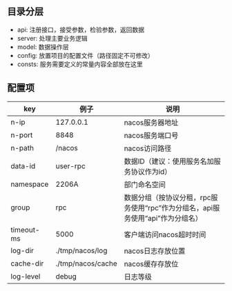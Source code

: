 ## 目录分层
* api: 注册接口，接受参数，检验参数，返回数据
* server: 处理主要业务逻辑
* model: 数据操作层
* config: 放置项目的配置文件（路径固定不可修改）
* consts: 服务需要定义的常量内容全部放在这里

## 配置项
| key | 例子                | 说明                                              |
|-----|-------------------|-------------------------------------------------|
| n-ip | 127.0.0.1         | nacos服务器地址                                      |
| n-port | 8848              | nacos服务端口号                                      |
|n-path | /nacos            | nacos访问路径                                       |
|data-id | user-rpc          | 数据ID（建议：使用服务名加服务协议作为id）                         |
|namespace | 2206A             | 部门命名空间                                          |
|group | rpc               | 数据分组（按协议分租，rpc服务使用“rpc”作为分组名，api服务使用“api”作为分组名） |
|timeout-ms | 5000              | 客户端访问nacos超时时间                                  |
|log-dir | ./tmp/nacos/log   | nacos日志存放位置                                     |
|cache-dir | ./tmp/nacos/cache | nacos缓存存放位                                      |
|log-level | debug             | 日志等级                                            |
